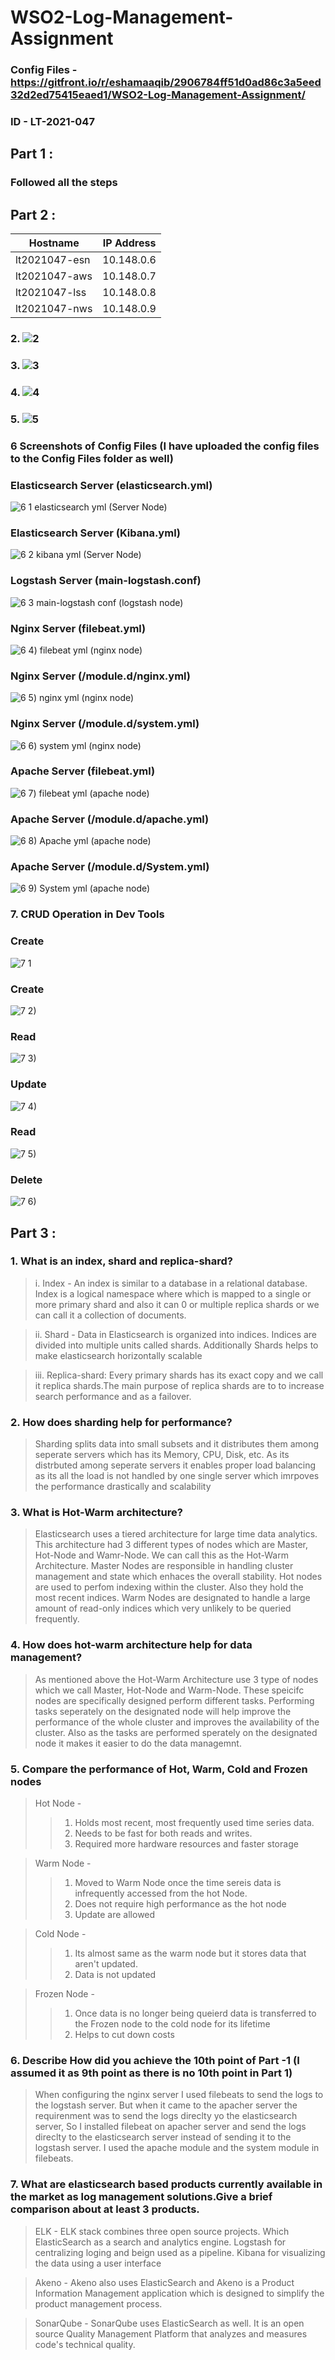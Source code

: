 # WSO2-Log-Management-Assignment

### Config Files - https://gitfront.io/r/eshamaaqib/2906784ff51d0ad86c3a5eed32d2ed75415eaed1/WSO2-Log-Management-Assignment/

### ID - LT-2021-047

## **Part 1 :**

### Followed all the steps 

## **Part 2 :**


| Hostname      | IP Address    |
| ------------- | ------------- |
| lt2021047-esn | 10.148.0.6    |
| lt2021047-aws | 10.148.0.7    |
| lt2021047-lss | 10.148.0.8    |
| lt2021047-nws | 10.148.0.9    |

### **2.** ![2](https://user-images.githubusercontent.com/75664650/132390464-93fc4e1b-be8f-4b97-9b66-13d49271c6fb.png)

### **3.** ![3](https://user-images.githubusercontent.com/75664650/132390477-9ead679e-f84e-41d2-87e4-9679567addf6.png)

### **4.** ![4](https://user-images.githubusercontent.com/75664650/132390493-e01fd59b-b6eb-4f79-ae29-040c7d48f213.png)

### **5.** ![5](https://user-images.githubusercontent.com/75664650/132390504-583ab650-4757-4980-abe7-b86275824195.png)

### **6 Screenshots of Config Files (I have uploaded the config files to the Config Files folder as well)**

### Elasticsearch Server (elasticsearch.yml)
![6 1 elasticsearch yml (Server Node)](https://user-images.githubusercontent.com/75664650/132390632-71b595ae-f454-432f-8602-6ecebc53892b.PNG)

### Elasticsearch Server (Kibana.yml)
![6 2 kibana yml (Server Node)](https://user-images.githubusercontent.com/75664650/132390659-8576e619-85e5-4ff2-a090-05c41f351eb0.PNG)

### Logstash Server (main-logstash.conf)
![6 3 main-logstash conf (logstash node)](https://user-images.githubusercontent.com/75664650/132390731-14813f92-f7fa-4f6a-9de7-68a73ba27cb6.PNG)

### Nginx Server (filebeat.yml)
![6 4) filebeat yml (nginx node)](https://user-images.githubusercontent.com/75664650/132390776-3cbbf91a-55f5-447d-8f2f-c2123081e2d8.PNG)

### Nginx Server (/module.d/nginx.yml)
![6 5) nginx yml (nginx node)](https://user-images.githubusercontent.com/75664650/132390825-7d22d9e7-f3e0-4ce3-bf6f-ce74df17a68e.PNG)

### Nginx Server (/module.d/system.yml)
![6 6) system yml (nginx node)](https://user-images.githubusercontent.com/75664650/132390859-953758b9-579c-4caf-b941-45200d55ba90.PNG)

### Apache Server (filebeat.yml)
![6 7) filebeat yml (apache node)](https://user-images.githubusercontent.com/75664650/132390870-6d3740e7-6987-4c80-b190-1bcc1b972479.PNG)

### Apache Server (/module.d/apache.yml)
![6 8) Apache yml (apache node)](https://user-images.githubusercontent.com/75664650/132390889-a536e0a4-4b92-419f-8e9e-64600c5453be.PNG)

### Apache Server (/module.d/System.yml)
![6 9) System yml (apache node)](https://user-images.githubusercontent.com/75664650/132390935-a7aae404-4915-4520-8db0-4f9f9739ac68.PNG)

### **7. CRUD Operation in Dev Tools**

### Create
![7 1](https://user-images.githubusercontent.com/75664650/132393410-3357b172-6a64-4745-86fb-0af9b97ba760.png)

### Create
![7 2)](https://user-images.githubusercontent.com/75664650/132393422-56d07b58-0d50-4f28-b4c5-4e555fda0069.png)

### Read
![7 3)](https://user-images.githubusercontent.com/75664650/132393449-9cff22ca-977c-4640-8408-42289b9c3d40.png)

### Update
![7 4)](https://user-images.githubusercontent.com/75664650/132393488-bea6aff0-e7fc-46bc-8ab8-fa34c7eb4ae3.png)

### Read
![7 5)](https://user-images.githubusercontent.com/75664650/132393500-2b4935ab-6b3f-49f8-a015-6c7c3a301da8.png)

### Delete
![7 6)](https://user-images.githubusercontent.com/75664650/132393523-c914c0ae-664b-4dcd-8d7e-0ac4f4cc7aaf.png)

## Part 3 :

### 1. What is an index, shard and replica-shard?

> i. Index - An index is similar to a database in a relational database. Index is a logical namespace where which is mapped to a single or more primary shard and also it can 0 or multiple replica shards or we can call it a collection of documents.

> ii. Shard - Data in Elasticsearch is organized into indices. Indices are divided into multiple units called shards. Additionally Shards helps to make elasticsearch horizontally scalable

> iii. Replica-shard: Every primary shards has its exact copy and we call it replica shards.The main purpose of replica shards are to to increase search performance and as a failover.

### 2. How does sharding help for performance?

> Sharding splits data into small subsets and it distributes them among seperate servers which has its Memory, CPU, Disk, etc. As its distrbuted among seperate servers it enables proper load balancing as its all the load is not handled by one single server which imrpoves the performance drastically and scalability 

### 3. What is Hot-Warm architecture?

> Elasticsearch uses a tiered architecture for large time data analytics. This architecture had 3 different types of nodes which are Master, Hot-Node and Wamr-Node. We can call this as the Hot-Warm Architecture. Master Nodes are responsible in handling cluster management and state which enhaces the overall stability. Hot nodes are used to perfom indexing within the cluster. Also they hold the most recent indices. Warm Nodes are designated to handle a large amount of read-only indices which very unlikely to be queried frequently. 

### 4. How does hot-warm architecture help for data management?

> As mentioned above the Hot-Warm Architecture use 3 type of nodes which we call Master, Hot-Node and Warm-Node. These speicifc nodes are specifically designed perform different tasks. Performing tasks seperately on the designated node will help improve the performance of the whole cluster and improves the availability of the cluster. Also as the tasks are performed sperately on the designated node it makes it easier to do the data managemnt.  

### 5. Compare the performance of Hot, Warm, Cold and Frozen nodes

> Hot Node - 
> > 1. Holds most recent, most frequently used time series data. 
> > 2. Needs to be fast for both reads and writes. 
> > 3. Required more hardware resources and faster storage

> Warm Node -
> > 1. Moved to Warm Node once the time sereis data is infrequently accessed from the hot Node.
> > 2. Does not require high performance as the hot node
> > 3. Update are allowed

> Cold Node -
> > 1. Its almost same as the warm node but it stores data that aren't updated.
> > 2. Data is not updated

> Frozen Node -
> > 1. Once data is no longer being queierd data is transferred to the Frozen node to the cold node for its lifetime
> > 2. Helps to cut down costs

### 6. Describe How did you achieve the 10th point of Part -1 (I assumed it as 9th point as there is no 10th point in Part 1)

> When configuring the nginx server I used filebeats to send the logs to the logstash server. But when it came to the apacher server the requirenment was to send the logs direclty yo the elasticsearch server, So I installed filebeat on apacher server and send the logs direclty to the elasticsearch server instead of sending it to the logstash server. I used the apache module and the system module in filebeats.

### 7. What are elasticsearch based products currently available in the market as log management solutions.Give a brief comparison about at least 3 products.

> ELK -  ELK stack combines three open source projects. Which ElasticSearch as a search and analytics engine. Logstash for centralizing loging and beign used as a pipeline. Kibana for visualizing the data using a user interface

> Akeno - Akeno also uses ElasticSearch and Akeno is a Product Information Management application which is designed to simplify the product management process. 

> SonarQube - SonarQube uses ElasticSearch as well. It is an open source Quality Management Platform that analyzes and measures code's technical quality.
















